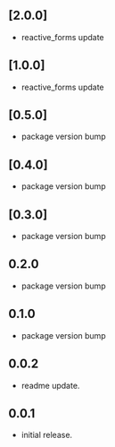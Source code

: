 ## [2.0.0]
* reactive_forms update

## [1.0.0]
* reactive_forms update

## [0.5.0]
* package version bump

## [0.4.0]
* package version bump

## [0.3.0]
* package version bump

## 0.2.0
* package version bump

## 0.1.0
* package version bump

## 0.0.2
* readme update.

## 0.0.1
* initial release.
